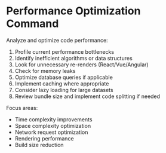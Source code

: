 # Performance Optimization Command

Analyze and optimize code performance:
1. Profile current performance bottlenecks
2. Identify inefficient algorithms or data structures
3. Look for unnecessary re-renders (React/Vue/Angular)
4. Check for memory leaks
5. Optimize database queries if applicable
6. Implement caching where appropriate
7. Consider lazy loading for large datasets
8. Review bundle size and implement code splitting if needed

Focus areas:
- Time complexity improvements
- Space complexity optimization
- Network request optimization
- Rendering performance
- Build size reduction